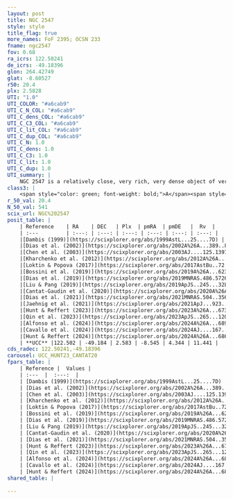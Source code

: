 ```yaml
---
layout: post
title: NGC 2547
style: style
title_flag: true
more_names: FoF 2395; OCSN 233
fname: ngc2547
fov: 0.68
ra_icrs: 122.50241
de_icrs: -49.18396
glon: 264.42749
glat: -8.60527
r50: 20.4
plx: 2.5828
UTI: "1.0"
UTI_COLOR: "#a6cab9"
UTI_C_N_COL: "#a6cab9"
UTI_C_dens_COL: "#a6cab9"
UTI_C_C3_COL: "#a6cab9"
UTI_C_lit_COL: "#a6cab9"
UTI_C_dup_COL: "#a6cab9"
UTI_C_N: 1.0
UTI_C_dens: 1.0
UTI_C_C3: 1.0
UTI_C_lit: 1.0
UTI_C_dup: 1.0
UTI_summary: |
    NGC 2547 is a relatively close, very rich, very dense object of very high C3 quality. It is very well-studied in the literature.
class3: |
    <span style="color: green; font-weight: bold;">A</span><span style="color: green; font-weight: bold;">A</span>
r_50_val: 20.4
N_50_val: 541
scix_url: NGC%202547
posit_table: |
    | Reference    | RA    | DEC   | Plx  | pmRA  | pmDE   |  Rv  |
    | :---         | :---: | :---: | :---: | :---: | :---: | :---: |
    |[Dambis (1999)](https://scixplorer.org/abs/1999AstL...25....7D) | 122.607 | -49.167 | -- | -- | -- | -- |
    |[Dias et al. (2002)](https://scixplorer.org/abs/2002A%26A...389..871D) | 122.537 | -49.215 | -- | -7.71 | 3.8 | 15.65 |
    |[Chen et al. (2003)](https://scixplorer.org/abs/2003AJ....125.1397C) | 122.628 | -49.248 | -- | -9.56 | 4.42 | 14.5 |
    |[Kharchenko et al. (2012)](https://scixplorer.org/abs/2012A%26A...543A.156K) | 122.478 | -49.205 | -- | -8.37 | 4.4 | -- |
    |[Loktin & Popova (2017)](https://scixplorer.org/abs/2017AstBu..72..257L) | 122.475 | -49.214 | -- | -9.343 | 5.618 | 14.8 |
    |[Bossini et al. (2019)](https://scixplorer.org/abs/2019A%26A...623A.108B) | 122.525 | -49.198 | -- | -- | -- | -- |
    |[Dias et al. (2019)](https://scixplorer.org/abs/2019MNRAS.486.5726D) | 122.537 | -49.215 | 2.55 | -8.611 | 4.257 | 12.139 |
    |[Liu & Pang (2019)](https://scixplorer.org/abs/2019ApJS..245...32L) | 122.451 | -49.152 | 2.545 | -8.592 | 4.261 | -- |
    |[Cantat-Gaudin et al. (2020)](https://scixplorer.org/abs/2020A%26A...640A...1C) | 122.525 | -49.198 | 2.553 | -8.609 | 4.262 | -- |
    |[Dias et al. (2021)](https://scixplorer.org/abs/2021MNRAS.504..356D) | 122.484 | -49.178 | 2.546 | -8.597 | 4.24 | 13.694 |
    |[Jaehnig et al. (2021)](https://scixplorer.org/abs/2021ApJ...923..129J) | 122.538 | -49.217 | 2.588 | -8.559 | 4.314 | -- |
    |[Hunt & Reffert (2023)](https://scixplorer.org/abs/2023A%26A...673A.114H) | 122.533 | -49.195 | 2.574 | -8.568 | 4.331 | 9.707 |
    |[Qin et al. (2023)](https://scixplorer.org/abs/2023ApJS..265...12Q) | 122.53 | -49.2 | 2.58 | -8.58 | 4.34 | 11.94 |
    |[Alfonso et al. (2024)](https://scixplorer.org/abs/2024A%26A...689A..18A) | 122.503 | -49.16 | 2.555 | -8.561 | 4.342 | -- |
    |[Cavallo et al. (2024)](https://scixplorer.org/abs/2024AJ....167...12C) | 122.456 | -49.133 | 2.58 | -- | -- | -- |
    |[Hunt & Reffert (2024)](https://scixplorer.org/abs/2024A%26A...686A..42H) | 122.533 | -49.195 | 2.574 | -8.568 | 4.331 | 9.707 |
    | **UCC** |122.502 | -49.184 | 2.583 | -8.545 | 4.344 | 11.441 | 
cds_radec: 122.50241,-49.18396
carousel: UCC_HUNT23_CANTAT20
fpars_table: |
    | Reference |  Values |
    | :---  |  :---:  |
    | [Dambis (1999)](https://scixplorer.org/abs/1999AstL...25....7D) | `E_B-V_=0.054, DM0=7.9, log_age_=7.65` |
    | [Dias et al. (2002)](https://scixplorer.org/abs/2002A%26A...389..871D) | `E(B-V)=0.186, Dist=361.0, Age=7.585, [Fe/H]=-0.16` |
    | [Chen et al. (2003)](https://scixplorer.org/abs/2003AJ....125.1397C) | `E(B-V)=0.041, HDis=455, Age=0.03, [Fe/H]_1=-0.16, [Fe/H]_2=-0.13` |
    | [Kharchenko et al. (2012)](https://scixplorer.org/abs/2012A%26A...543A.156K) | `e_bv=0.04, distance=361, log_age=7.89, metallicity=-0.16` |
    | [Loktin & Popova (2017)](https://scixplorer.org/abs/2017AstBu..72..257L) | `E(B-V)=0.043, Dmod=8.322, logt=7.564` |
    | [Bossini et al. (2019)](https://scixplorer.org/abs/2019A%26A...623A.108B) | `AV=0.124, Dist=7.98, logA=7.432, Fe/H=0.0` |
    | [Dias et al. (2019)](https://scixplorer.org/abs/2019MNRAS.486.5726D) | `E(B-V)=0.08, Dist=377, logAge=7.564, Z=0.016` |
    | [Liu & Pang (2019)](https://scixplorer.org/abs/2019ApJS..245...32L) | `Age=0.038, Z=0.0` |
    | [Cantat-Gaudin et al. (2020)](https://scixplorer.org/abs/2020A%26A...640A...1C) | `AVNN=0.14, DMNN=7.99, AgeNN=7.51` |
    | [Dias et al. (2021)](https://scixplorer.org/abs/2021MNRAS.504..356D) | `Av=0.289, Dist=386, logage=7.592, [Fe/H]=-0.014` |
    | [Hunt & Reffert (2023)](https://scixplorer.org/abs/2023A%26A...673A.114H) | `AV50=0.12, diffAV50=0.567, MOD50=7.882, logAge50=7.337` |
    | [Qin et al. (2023)](https://scixplorer.org/abs/2023ApJS..265...12Q) | `E(B-V)=0.04, m-M=7.9, logt=7.6` |
    | [Alfonso et al. (2024)](https://scixplorer.org/abs/2024A%26A...689A..18A) | `AV=0.14043, MOD=7.98922, logAge=7.44104, Z=-0.0130` |
    | [Cavallo et al. (2024)](https://scixplorer.org/abs/2024AJ....167...12C) | `AV50=0.59, dMod50=8.0, logAge50=7.19, [Fe/H]50=-0.04` |
    | [Hunt & Reffert (2024)](https://scixplorer.org/abs/2024A%26A...686A..42H) | `MassJ=417.361` |
shared_table: |
    
---
```

